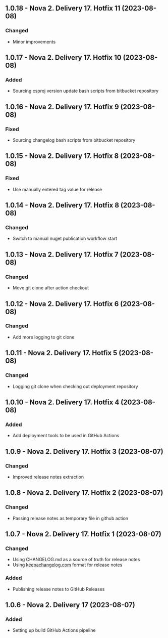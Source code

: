 ## 1.0.18 - Nova 2. Delivery 17. Hotfix 11 (2023-08-08)

### Changed
* Minor improvements

## 1.0.17 - Nova 2. Delivery 17. Hotfix 10 (2023-08-08)

### Added
* Sourcing csproj version update bash scripts from bitbucket repository

## 1.0.16 - Nova 2. Delivery 17. Hotfix 9 (2023-08-08)

### Fixed
* Sourcing changelog bash scripts from bitbucket repository

## 1.0.15 - Nova 2. Delivery 17. Hotfix 8 (2023-08-08)

### Fixed
* Use manually entered tag value for release

## 1.0.14 - Nova 2. Delivery 17. Hotfix 8 (2023-08-08)

### Changed
* Switch to manual nuget publication workflow start

## 1.0.13 - Nova 2. Delivery 17. Hotfix 7 (2023-08-08)

### Changed
* Move git clone after action checkout

## 1.0.12 - Nova 2. Delivery 17. Hotfix 6 (2023-08-08)

### Changed
* Add more logging to git clone

## 1.0.11 - Nova 2. Delivery 17. Hotfix 5 (2023-08-08)

### Changed
* Logging git clone when checking out deployment repository

## 1.0.10 - Nova 2. Delivery 17. Hotfix 4 (2023-08-08)

### Added
* Add deployment tools to be used in GitHub Actions

## 1.0.9 - Nova 2. Delivery 17. Hotfix 3 (2023-08-07)

### Changed
* Improved release notes extraction

## 1.0.8 - Nova 2. Delivery 17. Hotfix 2 (2023-08-07)

### Changed
* Passing release notes as temporary file in github action

## 1.0.7 - Nova 2. Delivery 17. Hotfix 1 (2023-08-07)

### Changed
* Using CHANGELOG.md as a source of truth for release notes
* Using [keepachangelog.com](https://keepachangelog.com/en/1.0.0/) format for release notes

### Added
* Publishing release notes to GitHub Releases

## 1.0.6 - Nova 2. Delivery 17 (2023-08-07)

### Added
* Setting up build GitHub Actions pipeline